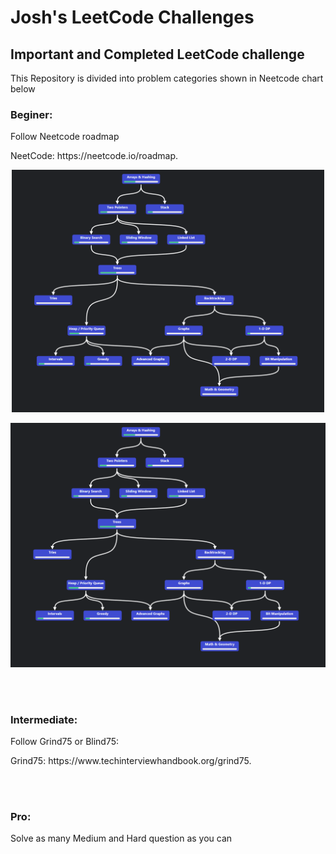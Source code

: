 # Josh's LeetCode Challenges

## Important and Completed LeetCode challenge
<p>This Repository is divided into problem categories shown in Neetcode chart below</p>

### Beginer:
<p>Follow Neetcode roadmap</p>
<p>NeetCode: <a>https://neetcode.io/roadmap</a>.</p>
<p align="center">
    <img alt="neetcode chart" width="500px" src="https://github.com/joshnguyentoronto/Josh-LeetCode/blob/main/neetcode.png" />
</p>

![Alt text](https://github.com/joshnguyentoronto/Josh-LeetCode/blob/main/neetcode.png)

<br />
<br />

### Intermediate:
<p>Follow Grind75 or Blind75:</p>
<p>Grind75: <a>https://www.techinterviewhandbook.org/grind75</a>.</p>

<br />
<br />

### Pro:
<p>Solve as many Medium and Hard question as you can</p>

